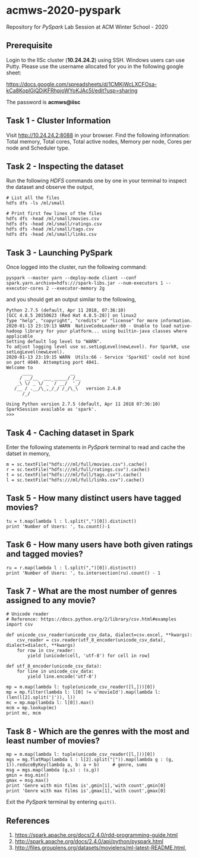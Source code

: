 # acmws-2020-pyspark
Repository for *PySpark* Lab Session at ACM Winter School - 2020

## Prerequisite

Login to the IISc cluster (**10.24.24.2**) using SSH. Windows users can use Putty. Please use the username allocated for you in the following google sheet:

https://docs.google.com/spreadsheets/d/1CMKjWcLXCFOsa-kCa8KoplGjQDjKFRhpjoWYoKJAc5I/edit?usp=sharing

The password is **acmws@iisc**

## Task 1 - Cluster Information

Visit http://10.24.24.2:8088 in your browser. Find the following information: Total memory, Total cores, Total active nodes, Memory per node, Cores per node and Scheduler type.

## Task 2 - Inspecting the dataset

Run the following *HDFS* commands one by one in your terminal to inspect the dataset and observe the output,

```
# List all the files
hdfs dfs -ls /ml/small 

# Print first few lines of the files
hdfs dfs -head /ml/small/movies.csv
hdfs dfs -head /ml/small/ratings.csv
hdfs dfs -head /ml/small/tags.csv
hdfs dfs -head /ml/small/links.csv
```

## Task 3 - Launching PySpark

Once logged into the cluster, run the following command:
```
pyspark --master yarn --deploy-mode client --conf spark.yarn.archive=hdfs:///spark-libs.jar --num-executors 1 --executor-cores 2 --executor-memory 2g
```
and you should get an output similar to the following,
```
Python 2.7.5 (default, Apr 11 2018, 07:36:10)
[GCC 4.8.5 20150623 (Red Hat 4.8.5-28)] on linux2
Type "help", "copyright", "credits" or "license" for more information.
2020-01-13 23:19:13 WARN  NativeCodeLoader:60 - Unable to load native-hadoop library for your platform... using builtin-java classes where applicable
Setting default log level to "WARN".
To adjust logging level use sc.setLogLevel(newLevel). For SparkR, use setLogLevel(newLevel).
2020-01-13 23:19:15 WARN  Utils:66 - Service 'SparkUI' could not bind on port 4040. Attempting port 4041.
Welcome to
      ____              __
     / __/__  ___ _____/ /__
    _\ \/ _ \/ _ `/ __/  '_/
   /__ / .__/\_,_/_/ /_/\_\   version 2.4.0
      /_/

Using Python version 2.7.5 (default, Apr 11 2018 07:36:10)
SparkSession available as 'spark'.
>>>
```

## Task 4 - Caching dataset in Spark

Enter the following statements in *PySpark* terminal to read and cache the datset in memory,
```
m = sc.textFile("hdfs:///ml/full/movies.csv").cache()
r = sc.textFile("hdfs:///ml/full/ratings.csv").cache()
t = sc.textFile("hdfs:///ml/full/tags.csv").cache()
l = sc.textFile("hdfs:///ml/full/links.csv").cache()
```

## Task 5 - How many distinct users have tagged movies? 
```
tu = t.map(lambda l : l.split(",")[0]).distinct()
print 'Number of Users: ', tu.count()-1
```

## Task 6 - How many users have both given ratings and tagged movies?
```
ru = r.map(lambda l : l.split(",")[0]).distinct()
print 'Number of Users: ', tu.intersection(ru).count() - 1
```

## Task 7 - What are the most number of genres assigned to any movie?
```
# Unicode reader
# Reference: https://docs.python.org/2/library/csv.html#examples
import csv

def unicode_csv_reader(unicode_csv_data, dialect=csv.excel, **kwargs):
    csv_reader = csv.reader(utf_8_encoder(unicode_csv_data), dialect=dialect, **kwargs)
    for row in csv_reader:
        yield [unicode(cell, 'utf-8') for cell in row]

def utf_8_encoder(unicode_csv_data):
    for line in unicode_csv_data:
        yield line.encode('utf-8')

mp = m.map(lambda l: tuple(unicode_csv_reader([l,]))[0])
mp = mp.filter(lambda l: l[0] != u'movieId').map(lambda l: (len(l[2].split('|')), l))
mc = mp.map(lambda l: l[0]).max()
mcm = mp.lookup(mc)
print mc, mcm
```


## Task 8 - Which are the genres with the most and least number of movies?
```
mp = m.map(lambda l: tuple(unicode_csv_reader([l,]))[0])
mgs = mg.flatMap(lambda l : l[2].split("|")).map(lambda g : (g, 1)).reduceByKey(lambda a, b: a + b) 	# genre, sums
msg = mgs.map(lambda (g,s) : (s,g))
gmin = msg.min()
gmax = msg.max()
print 'Genre with min films is',gmin[1],'with count',gmin[0]
print 'Genre with max films is',gmax[1],'with count',gmax[0]
```

Exit the *PySpark* terminal by entering `quit()`. 

## References

1. https://spark.apache.org/docs/2.4.0/rdd-programming-guide.html
2. http://spark.apache.org/docs/2.4.0/api/python/pyspark.html
3. http://files.grouplens.org/datasets/movielens/ml-latest-README.html,
